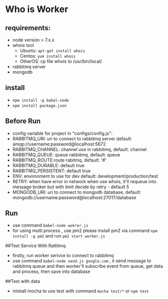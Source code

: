 # Who is Worker

## requirements:
- node version > 7.x.x
- whois tool 
  + Ubuntu: `apt-get install whois`
  + Centos: `yum install whois`
  + OtherOS: cp file whois to /usr/bin/local/
- rabbitmq server
- mongodb


## install
- `npm install -g babel-node`
- `npm install package.json`


## Before Run
- config variable for project in "configs/config.js":
- RABBITMQ_URI: uri to connect to rabbitmq server default: amqp://username:password@localhost:5672
- RABBITMQ_CHANNEL: channel use in rabbitmq, default: channel
- RABBITMQ_QUEUE: queue rabbitmq, default: queue
- RABBITMQ_ROUTE:route rabitmq, default: '#'
- RABBITMQ_DURABLE: default true
- RABBITMQ_PERSISTENT: default true
- ENV: environment to use for dev default: development/production/test
- RETRY: when have error in network when use whois, it'll requeue into message broker but with limit decide by retry - default 5
- MONGODB_URI: uri to connect to mongodb database, default: mongodb://username:password@localhost:27017/database

## Run
- use command `babel-node wokrer.js`
- for using multi process , use pm2 please install pm2 via command `npm install -g pm2` and run `pm2 start worker.js`

##Test Service With Rattitmq

- firstly, run worker serivce to connect to rabbitmq 
- use command `babel-node send.js google.com` , it send message to rabbitmq queue and then worker'll subscribe event from queue, get data and process, then save into database

##Test with data

- intstall mocha to use test with command `mocha test/*` or `npm test`
